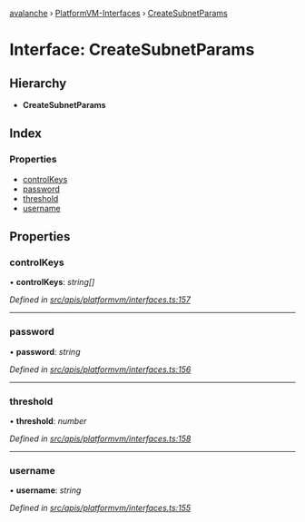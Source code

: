[avalanche](../README.md) › [PlatformVM-Interfaces](../modules/platformvm_interfaces.md) › [CreateSubnetParams](platformvm_interfaces.createsubnetparams.md)

# Interface: CreateSubnetParams

## Hierarchy

* **CreateSubnetParams**

## Index

### Properties

* [controlKeys](platformvm_interfaces.createsubnetparams.md#controlkeys)
* [password](platformvm_interfaces.createsubnetparams.md#password)
* [threshold](platformvm_interfaces.createsubnetparams.md#threshold)
* [username](platformvm_interfaces.createsubnetparams.md#username)

## Properties

###  controlKeys

• **controlKeys**: *string[]*

*Defined in [src/apis/platformvm/interfaces.ts:157](https://github.com/ava-labs/avalanchejs/blob/5511161/src/apis/platformvm/interfaces.ts#L157)*

___

###  password

• **password**: *string*

*Defined in [src/apis/platformvm/interfaces.ts:156](https://github.com/ava-labs/avalanchejs/blob/5511161/src/apis/platformvm/interfaces.ts#L156)*

___

###  threshold

• **threshold**: *number*

*Defined in [src/apis/platformvm/interfaces.ts:158](https://github.com/ava-labs/avalanchejs/blob/5511161/src/apis/platformvm/interfaces.ts#L158)*

___

###  username

• **username**: *string*

*Defined in [src/apis/platformvm/interfaces.ts:155](https://github.com/ava-labs/avalanchejs/blob/5511161/src/apis/platformvm/interfaces.ts#L155)*
